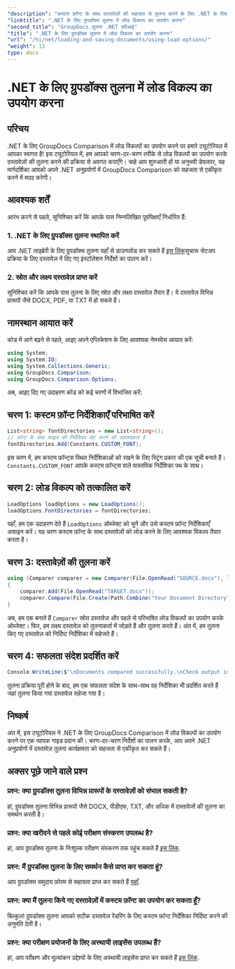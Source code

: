 ```yaml
---
"description": "कस्टम फ़ॉन्ट के साथ दस्तावेज़ों की सहजता से तुलना करने के लिए .NET के लिए GroupDocs Comparison में लोड विकल्पों का उपयोग करना सीखें।"
"linktitle": ".NET के लिए ग्रुपडॉक्स तुलना में लोड विकल्प का उपयोग करना"
"second_title": "GroupDocs.तुलना .NET एपीआई"
"title": ".NET के लिए ग्रुपडॉक्स तुलना में लोड विकल्प का उपयोग करना"
"url": "/hi/net/loading-and-saving-documents/using-load-options/"
"weight": 13
type: docs
---
```

# .NET के लिए ग्रुपडॉक्स तुलना में लोड विकल्प का उपयोग करना

## परिचय
.NET के लिए GroupDocs Comparison में लोड विकल्पों का उपयोग करने पर हमारे ट्यूटोरियल में आपका स्वागत है! इस ट्यूटोरियल में, हम आपको चरण-दर-चरण तरीके से लोड विकल्पों का उपयोग करके दस्तावेज़ों की तुलना करने की प्रक्रिया से अवगत कराएँगे। चाहे आप शुरुआती हों या अनुभवी डेवलपर, यह मार्गदर्शिका आपको अपने .NET अनुप्रयोगों में GroupDocs Comparison को सहजता से एकीकृत करने में मदद करेगी।
## आवश्यक शर्तें
आरंभ करने से पहले, सुनिश्चित करें कि आपके पास निम्नलिखित पूर्वापेक्षाएँ निर्धारित हैं:
### 1. .NET के लिए ग्रुपडॉक्स तुलना स्थापित करें
आप .NET लाइब्रेरी के लिए ग्रुपडॉक्स तुलना यहाँ से डाउनलोड कर सकते हैं [इस लिंक](https://releases.groupdocs.com/comparison/net/)सुचारू सेटअप प्रक्रिया के लिए दस्तावेज़ में दिए गए इंस्टॉलेशन निर्देशों का पालन करें।
### 2. स्रोत और लक्ष्य दस्तावेज़ प्राप्त करें
सुनिश्चित करें कि आपके पास तुलना के लिए स्रोत और लक्ष्य दस्तावेज़ तैयार हैं। ये दस्तावेज़ विभिन्न प्रारूपों जैसे DOCX, PDF, या TXT में हो सकते हैं।
## नामस्थान आयात करें
कोड में आगे बढ़ने से पहले, आइए अपने एप्लिकेशन के लिए आवश्यक नेमस्पेस आयात करें:
```csharp
using System;
using System.IO;
using System.Collections.Generic;
using GroupDocs.Comparison;
using GroupDocs.Comparison.Options;
```
अब, आइए दिए गए उदाहरण कोड को कई चरणों में विभाजित करें:
## चरण 1: कस्टम फ़ॉन्ट निर्देशिकाएँ परिभाषित करें
```csharp
List<string> fontDirectories = new List<string>();
// फ़ॉन्ट के साथ फ़ाइल की निर्देशिका सेट करने की आवश्यकता है
fontDirectories.Add(Constants.CUSTOM_FONT);
```
इस चरण में, हम कस्टम फ़ॉन्ट्स स्थित निर्देशिकाओं को रखने के लिए स्ट्रिंग प्रकार की एक सूची बनाते हैं। `Constants.CUSTOM_FONT` आपके कस्टम फ़ॉन्ट्स वाले वास्तविक निर्देशिका पथ के साथ।
## चरण 2: लोड विकल्प को तत्कालित करें
```csharp
LoadOptions loadOptions = new LoadOptions();
loadOptions.FontDirectories = fontDirectories;
```
यहाँ, हम एक उदाहरण देते हैं `LoadOptions` ऑब्जेक्ट को चुनें और उसे कस्टम फ़ॉन्ट निर्देशिकाएँ असाइन करें। यह चरण कस्टम फ़ॉन्ट के साथ दस्तावेज़ों को लोड करने के लिए आवश्यक विकल्प तैयार करता है।
## चरण 3: दस्तावेज़ों की तुलना करें
```csharp
using (Comparer comparer = new Comparer(File.OpenRead("SOURCE.docx"), loadOptions))
{
    comparer.Add(File.OpenRead("TARGET.docx"));
    comparer.Compare(File.Create(Path.Combine("Your Document Directory", "RESULT.docx")));
}
```
अब, हम एक बनाते हैं `Comparer` स्रोत दस्तावेज़ और पहले से परिभाषित लोड विकल्पों का उपयोग करके ऑब्जेक्ट। फिर, हम लक्ष्य दस्तावेज़ को तुलनाकर्ता में जोड़ते हैं और तुलना करते हैं। अंत में, हम तुलना किए गए दस्तावेज़ को निर्दिष्ट निर्देशिका में सहेजते हैं।
## चरण 4: सफलता संदेश प्रदर्शित करें
```csharp
Console.WriteLine($"\nDocuments compared successfully.\nCheck output in {Directory.GetCurrentDirectory()}.");
```
तुलना प्रक्रिया पूरी होने के बाद, हम एक सफलता संदेश के साथ-साथ वह निर्देशिका भी प्रदर्शित करते हैं जहां तुलना किया गया दस्तावेज़ सहेजा गया है।
## निष्कर्ष
अंत में, इस ट्यूटोरियल ने .NET के लिए GroupDocs Comparison में लोड विकल्पों का उपयोग करने पर एक व्यापक गाइड प्रदान की। चरण-दर-चरण निर्देशों का पालन करके, आप अपने .NET अनुप्रयोगों में दस्तावेज़ तुलना कार्यक्षमता को सहजता से एकीकृत कर सकते हैं।
## अक्सर पूछे जाने वाले प्रश्न
### प्रश्न: क्या ग्रुपडॉक्स तुलना विभिन्न प्रारूपों के दस्तावेज़ों को संभाल सकती है?
हां, ग्रुपडॉक्स तुलना विभिन्न प्रारूपों जैसे DOCX, पीडीएफ, TXT, और अधिक में दस्तावेजों की तुलना का समर्थन करती है।
### प्रश्न: क्या खरीदने से पहले कोई परीक्षण संस्करण उपलब्ध है?
हां, आप ग्रुपडॉक्स तुलना के निःशुल्क परीक्षण संस्करण तक पहुंच सकते हैं [इस लिंक](https://releases.groupdocs.com/).
### प्रश्न: मैं ग्रुपडॉक्स तुलना के लिए समर्थन कैसे प्राप्त कर सकता हूं?
आप ग्रुपडॉक्स समुदाय फ़ोरम से सहायता प्राप्त कर सकते हैं [यहाँ](https://forum.groupdocs.com/c/comparison/12).
### प्रश्न: क्या मैं तुलना किये गए दस्तावेज़ों में कस्टम फ़ॉन्ट का उपयोग कर सकता हूँ?
बिल्कुल! ग्रुपडॉक्स तुलना आपको सटीक दस्तावेज़ रेंडरिंग के लिए कस्टम फ़ॉन्ट निर्देशिका निर्दिष्ट करने की अनुमति देती है।
### प्रश्न: क्या परीक्षण प्रयोजनों के लिए अस्थायी लाइसेंस उपलब्ध हैं?
हां, आप परीक्षण और मूल्यांकन उद्देश्यों के लिए अस्थायी लाइसेंस प्राप्त कर सकते हैं [इस लिंक](https://purchase.groupdocs.com/temporary-license/).